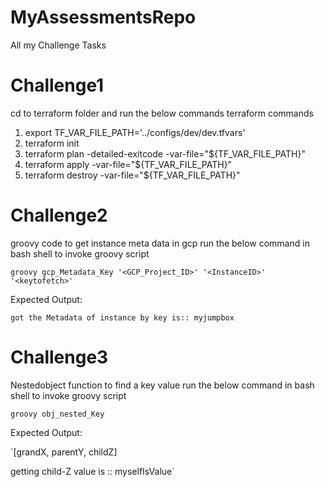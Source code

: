 # MyAssessmentsRepo
All my Challenge Tasks
# Challenge1
cd to terraform folder and run the below commands terraform commands
1. export TF_VAR_FILE_PATH='../configs/dev/dev.tfvars'
2. terraform init 
3. terraform plan -detailed-exitcode -var-file="${TF_VAR_FILE_PATH}"
4. terraform apply -var-file="${TF_VAR_FILE_PATH}"
5. terraform destroy -var-file="${TF_VAR_FILE_PATH}"

# Challenge2
groovy code to get instance meta data in gcp 
run the below command in bash shell to invoke groovy script

`groovy gcp_Metadata_Key '<GCP_Project_ID>' '<InstanceID>' '<keytofetch>'`

Expected Output: 

`got the Metadata of instance by key is:: myjumpbox`
# Challenge3
Nestedobject function to find a key value
run the below command in bash shell to invoke groovy script

`groovy obj_nested_Key`

Expected Output: 

`[grandX, parentY, childZ]

getting child-Z value is ::  myselfIsValue`
